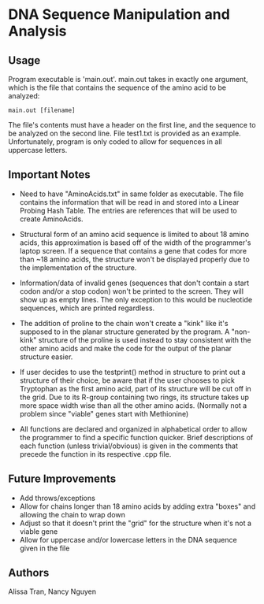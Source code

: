 # DNA Sequence Manipulation and Analysis

## Usage
Program executable is 'main.out'. main.out takes in exactly one argument, which is the file that contains the sequence of the amino acid to be analyzed:
```
main.out [filename]
```
The file's contents must have a header on the first line, and the sequence to be analyzed on the second line. File test1.txt is provided as an example. Unfortunately, program is only coded to allow for sequences in all uppercase letters. 

## Important Notes
* Need to have "AminoAcids.txt" in same folder as executable. The file contains the information that will be read in and stored into a Linear Probing Hash Table. The entries are references that will be used to create AminoAcids.

* Structural form of an amino acid sequence is limited to about 18 amino acids, this approximation is based off of the width of the programmer's laptop screen. If a sequence that contains a gene that codes for more than ~18 amino acids, the structure won't be displayed properly due to the implementation of the structure.

* Information/data of invalid genes (sequences that don't contain a start codon and/or a stop codon) won't be printed to the screen. They will show up as empty lines. The only exception to this would be nucleotide sequences, which are printed regardless. 

* The addition of proline to the chain won't create a "kink" like it's supposed to in the planar structure generated by the program. A "non-kink" structure of the proline is used instead to stay consistent with the other amino acids and make the code for the output of the planar structure easier.

* If user decides to use the testprint() method in structure to print out a structure of their choice, be aware that if the user chooses to pick Tryptophan as the first amino acid, part of its structure will be cut off in the grid. Due to its R-group containing two rings, its structure takes up more space width wise than all the other amino acids. (Normally not a problem since "viable" genes start with Methionine)

* All functions are declared and organized in alphabetical order to allow the programmer to find a specific function quicker. Brief descriptions of each function (unless trivial/obvious) is given in the comments that precede the function in its respective .cpp file.

## Future Improvements
* Add throws/exceptions
* Allow for chains longer than 18 amino acids by adding extra "boxes" and allowing the chain to wrap down
* Adjust so that it doesn't print the "grid" for the structure when it's not a viable gene
* Allow for uppercase and/or lowercase letters in the DNA sequence given in the file

## Authors
Alissa Tran, Nancy Nguyen
